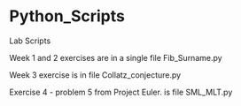 # Python_Scripts
Lab Scripts

Week 1 and 2 exercises are in a single file Fib_Surname.py

Week 3 exercise is in file Collatz_conjecture.py

Exercise 4 - problem 5 from Project Euler. is file SML_MLT.py
